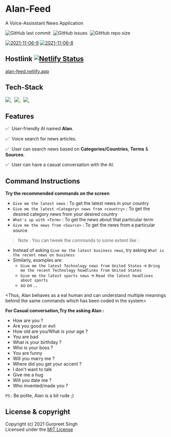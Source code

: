 # Alan-Feed

A Voice-Assisstant News Application

![GitHub last commit](https://img.shields.io/github/last-commit/gurpreet-legend/Alan-Feed?style=for-the-badge)&nbsp;
![GitHub issues](https://img.shields.io/github/issues/gurpreet-legend/Alan-Feed?style=for-the-badge)&nbsp;
![GitHub repo size](https://img.shields.io/github/repo-size/gurpreet-legend/Alan-Feed?style=for-the-badge)

<a href="https://ibb.co/NCYZV1g"><img src="https://i.ibb.co/MSNM28y/2021-11-06-9.png" alt="2021-11-06-9" border="0" target="_black"></a>
<a href="https://ibb.co/PthzZvy"><img src="https://i.ibb.co/zNRHhTg/2021-11-06-8.png" alt="2021-11-06-8" border="0" target="_black"></a><br />

## Hostlink [![Netlify Status](https://api.netlify.com/api/v1/badges/4c7aaef9-902e-4e9d-8f11-96d39ca3205e/deploy-status)](https://app.netlify.com/sites/alan-feed/deploys)
<a href="https://alan-feed.netlify.app/">alan-feed.netlify.app</a>

## Tech-Stack

<a href="https://reactjs.org/" target="_blank"> <img src="https://img.icons8.com/color/48/000000/react-native.png"/> </a>&nbsp;
<a href="https://mui.com/" target="_blank"> <img src="https://img.icons8.com/color/48/000000/material-ui.png"/> </a>&nbsp;
<a href="https://alan.app/platform" target="_blank"> <img src="https://user-images.githubusercontent.com/75157493/140567265-b892f245-abe3-4480-afd5-83c13e3e74b5.png"/> </a>&nbsp;


## Features 

:white_check_mark: &nbsp;User-friendly AI named **Alan**.

:white_check_mark: &nbsp;Voice search for news articles.

:white_check_mark: &nbsp;User can search news based on **Categories/Countries**, **Terms** & **Sources**.

:white_check_mark: &nbsp;User can have a casual conversation with the AI.

## Command Instructions 

**Try the recommended commands on the screen**

* `Give me the latest news` : To get the latest news in your country
* `Give me the latest <Category> news from <country>` : To get the desired category news from your desired country
* `What's up with <Term>` : To get the news about that particular term
* `Give me the news from <Source>` : To get the news from a particular source

>Note : 
You can tweek the commands to some extent like :
* Instead of asking `Give me the latest business news`, 
try asking `What is the recent news on business`
* Similarly, examples are: 
  * `Give me the latest Technology news from United States` -> `Bring me the recent Technology headlines from United States`
  * `Give me the latest sports news` -> `Read the latest headlines about sports`
  * so on ...

<Thus, Alan behaves as a eal human and can understand multiple meanings behind 
the same commands which has been coded in the system>

**For Casual conversation,Try the asking Alan :**

* How are you ?
* Are you good or evil
* How old are you/What is your age ?
* You are bad
* What is your birthday ?
* Who is your boss ?
* You are funny
* Will you marry me ?
* Where did you get your accent ?
* I don't want to talk
* Give me a hug
* Will you date me ?
* Who invented/made you ?

`PS:` Be polite, Alan is a bit rude ;) 

## License & copyright

Copyright (c) 2021 Gurpreet Singh\
Licensed under the [MIT License](LICENSE)
